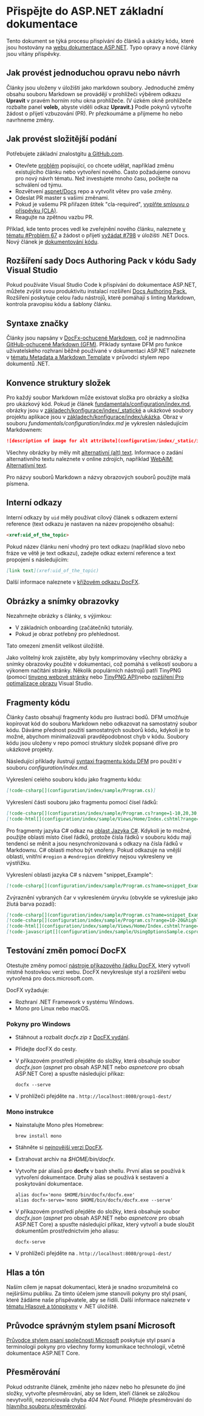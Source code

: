 # <a name="contribute-to-the-aspnet-core-documentation"></a>Přispějte do ASP.NET základní dokumentace

Tento dokument se týká procesu přispívání do článků a ukázky kódu, které jsou hostovány na [webu dokumentace ASP.NET](https://docs.microsoft.com/aspnet/). Typo opravy a nové články jsou vítány příspěvky.

## <a name="how-to-make-a-simple-correction-or-suggestion"></a>Jak provést jednoduchou opravu nebo návrh

Články jsou uloženy v úložišti jako markdown soubory. Jednoduché změny obsahu souboru Markdown se provádějí v prohlížeči výběrem odkazu **Upravit** v pravém horním rohu okna prohlížeče. (V úzkém okně prohlížeče rozbalte panel **voleb,** abyste viděli odkaz **Upravit.)** Podle pokynů vytvořte žádost o přijetí vzbuzování (PR). Pr přezkoumáme a přijmeme ho nebo navrhneme změny.

## <a name="how-to-make-a-more-complex-submission"></a>Jak provést složitější podání

Potřebujete základní znalostgitu [a GitHub.com](https://guides.github.com/activities/hello-world/).

* Otevřete [problém](https://github.com/dotnet/AspNetCore.Docs/issues/new) popisující, co chcete udělat, například změnu existujícího článku nebo vytvoření nového. Často požadujeme osnovu pro nový návrh tématu. Než investujete mnoho času, počkejte na schválení od týmu.
* Rozvětvení [aspnet/Docs](https://github.com/dotnet/AspNetCore.Docs/) repo a vytvořit větev pro vaše změny.
* Odeslat PR master s vašimi změnami.
* Pokud je vašemu PR přiřazen štítek "cla-required", [vyplňte smlouvu o příspěvku (CLA)](https://cla.dotnetfoundation.org/).
* Reagujte na zpětnou vazbu PR.

Příklad, kde tento proces vedl ke zveřejnění nového článku, naleznete [v tématu &num;Problém 67](https://github.com/dotnet/docs/issues/67) a žádost o přijetí [vyžádat &num;798](https://github.com/dotnet/docs/pull/798) v úložišti .NET Docs. Nový článek je [dokumentování kódu](https://docs.microsoft.com/dotnet/articles/csharp/codedoc).

## <a name="docs-authoring-pack-extension-in-visual-studio-code"></a>Rozšíření sady Docs Authoring Pack v kódu Sady Visual Studio

Pokud používáte Visual Studio Code k přispívání do dokumentace ASP.NET, můžete zvýšit svou produktivitu instalací rozšíření [Docs Authoring Pack.](https://marketplace.visualstudio.com/items?itemName=docsmsft.docs-authoring-pack) Rozšíření poskytuje celou řadu nástrojů, které pomáhají s linting Markdown, kontrola pravopisu kódu a šablony článku.

## <a name="markdown-syntax"></a>Syntaxe značky

Články jsou napsány v [DocFx-ochucené Markdown](https://dotnet.github.io/docfx/spec/docfx_flavored_markdown.html), což je nadmnožina [GitHub-ochucené Markdown (GFM)](https://guides.github.com/features/mastering-markdown/). Příklady syntaxe DFM pro funkce uživatelského rozhraní běžně používané v dokumentaci ASP.NET naleznete v [tématu Metadata a Markdown Template](https://github.com/dotnet/docs/blob/master/styleguide/template.md) v průvodci stylem repo dokumentů .NET. 

## <a name="folder-structure-conventions"></a>Konvence struktury složek

Pro každý soubor Markdown může existovat složka pro obrázky a složka pro ukázkový kód. Pokud je článek [fundamentals/configuration/index.md](https://github.com/dotnet/AspNetCore.Docs/blob/master/aspnetcore/fundamentals/configuration/index.md), obrázky jsou v [základech/konfigurace/index/\_statické](https://github.com/dotnet/AspNetCore.Docs/tree/master/aspnetcore/fundamentals/configuration/index/_static) a ukázkové soubory projektu aplikace jsou v [základech/konfigurace/index/ukázka](https://github.com/dotnet/AspNetCore.Docs/tree/master/aspnetcore/fundamentals/configuration/index/sample). Obraz v souboru *fundamentals/configuration/index.md* je vykreslen následujícím Markdownem:

```md
![description of image for alt attribute](configuration/index/_static/imagename.png)
```

Všechny obrázky by měly mít [alternativní (alt) text](https://wikipedia.org/wiki/Alt_attribute). Informace o zadání alternativního textu naleznete v online zdrojích, například [WebAIM: Alternativní text](https://webaim.org/techniques/alttext/).

Pro názvy souborů Markdown a názvy obrazových souborů použijte malá písmena.

## <a name="internal-links"></a>Interní odkazy

Interní odkazy by `uid` měly používat cílový článek s odkazem externí reference (text odkazu je nastaven na název propojeného obsahu):

```md
<xref:uid_of_the_topic>
```

Pokud název článku není vhodný pro text odkazu (například slovo nebo fráze ve větě je text odkazu), zadejte odkaz externí reference a text propojení s následujícím:

```md
[link text](xref:uid_of_the_topic)
```

Další informace naleznete v [křížovém odkazu DocFX](https://dotnet.github.io/docfx/spec/docfx_flavored_markdown.html#cross-reference).

## <a name="images-and-screenshots"></a>Obrázky a snímky obrazovky

Nezahrnejte obrázky s články, s výjimkou:

* V základních onboarding (začátečník) tutoriály.
* Pokud je obraz potřebný pro přehlednost.

Tato omezení zmenšit velikost úložiště.

Jako volitelný krok zajistěte, aby byly komprimovány všechny obrázky a snímky obrazovky použité v dokumentaci, což pomáhá s velikostí souboru a výkonem načítání stránky. Několik populárních nástrojů patří TinyPNG (pomocí [tinypng webové stránky](https://tinypng.com/) nebo [TinyPNG API)](https://tinypng.com/developers)nebo [rozšíření Pro optimalizace obrazu](https://marketplace.visualstudio.com/items?itemName=MadsKristensen.ImageOptimizer) Visual Studio. 

## <a name="code-snippets"></a>Fragmenty kódu

Články často obsahují fragmenty kódu pro ilustraci bodů. DFM umožňuje kopírovat kód do souboru Markdown nebo odkazovat na samostatný soubor kódu. Dáváme přednost použití samostatných souborů kódu, kdykoli je to možné, abychom minimalizovali pravděpodobnost chyb v kódu. Soubory kódu jsou uloženy v repo pomocí struktury složek popsané dříve pro ukázkové projekty. 

Následující příklady ilustrují [syntaxi fragmentu kódu DFM](https://dotnet.github.io/docfx/spec/docfx_flavored_markdown.html#code-snippet) pro použití v souboru *configuration/index.md.*

Vykreslení celého souboru kódu jako fragmentu kódu:

```md
[!code-csharp[](configuration/index/sample/Program.cs)]
```

Vykreslení části souboru jako fragmentu pomocí čísel řádků:

```md
[!code-csharp[](configuration/index/sample/Program.cs?range=1-10,20,30,40-50]
[!code-html[](configuration/index/sample/Views/Home/Index.cshtml?range=1-10,20,30,40-50]
```

Pro fragmenty jazyka C# odkaz na [oblast Jazyka C#](https://docs.microsoft.com/dotnet/csharp/language-reference/preprocessor-directives/preprocessor-region). Kdykoli je to možné, použijte oblasti místo čísel řádků, protože čísla řádků v souboru kódu mají tendenci se měnit a jsou nesynchronizovaná s odkazy na čísla řádků v Markdownu. C# oblasti mohou být vnořeny. Pokud odkazuje na vnější oblasti, vnitřní `#region` a `#endregion` direktivy nejsou vykresleny ve výstřižku. 

Vykreslení oblasti jazyka C# s názvem "snippet_Example":

```md
[!code-csharp[](configuration/index/sample/Program.cs?name=snippet_Example)]
```

Zvýraznění vybraných čar v vykresleném úryvku (obvykle se vykresluje jako žlutá barva pozadí):

```md
[!code-csharp[](configuration/index/sample/Program.cs?name=snippet_Example&highlight=1-3,10,20-25)]
[!code-csharp[](configuration/index/sample/Program.cs?range=10-20&highlight=1-3]
[!code-html[](configuration/index/sample/Views/Home/Index.cshtml?range=10-20&highlight=1-3]
[!code-javascript[](configuration/index/sample/UsingOptionsSample.csproj?range=10-20&highlight=1-3]
```

## <a name="test-changes-with-docfx"></a>Testování změn pomocí DocFX

Otestujte změny pomocí [nástroje příkazového řádku DocFX](https://dotnet.github.io/docfx/tutorial/docfx_getting_started.html#2-use-docfx-as-a-command-line-tool), který vytvoří místně hostovkou verzi webu. DocFX nevykresluje styl a rozšíření webu vytvořená pro docs.microsoft.com.

DocFX vyžaduje:

* Rozhraní .NET Framework v systému Windows.
* Mono pro Linux nebo macOS. 

### <a name="windows-instructions"></a>Pokyny pro Windows

* Stáhnout a rozbalit *docfx.zip* z [DocFX vydání](https://github.com/dotnet/docfx/releases).
* Přidejte docFX do cesty.
* V příkazovém prostředí přejděte do složky, která obsahuje soubor *docfx.json* (*aspnet* pro obsah ASP.NET nebo *aspnetcore* pro obsah ASP.NET Core) a spusťte následující příkaz:

  ```console
  docfx --serve
  ```

* V prohlížeči přejděte na . `http://localhost:8080/group1-dest/`

### <a name="mono-instructions"></a>Mono instrukce

* Nainstalujte Mono přes Homebrew:

  ```console
  brew install mono
  ```

* Stáhněte si [nejnovější verzi DocFX](https://github.com/dotnet/docfx/releases).
* Extrahovat archiv na *$HOME/bin/docfx*.
* Vytvořte pár aliasů pro **docfx** v bash shellu. První alias se používá k vytvoření dokumentace. Druhý alias se používá k sestavení a poskytování dokumentace.

  ```console
  alias docfx='mono $HOME/bin/docfx/docfx.exe'
  alias docfx-serve='mono $HOME/bin/docfx/docfx.exe --serve'
  ```

* V příkazovém prostředí přejděte do složky, která obsahuje soubor *docfx.json* (*aspnet* pro obsah ASP.NET nebo *aspnetcore* pro obsah ASP.NET Core) a spusťte následující příkaz, který vytvoří a bude sloužit dokumentům prostřednictvím jeho aliasu:

  ```console
  docfx-serve
  ```

* V prohlížeči přejděte na . `http://localhost:8080/group1-dest/`

## <a name="voice-and-tone"></a>Hlas a tón

Naším cílem je napsat dokumentaci, která je snadno srozumitelná co nejširšímu publiku. Za tímto účelem jsme stanovili pokyny pro styl psaní, které žádáme naše přispěvatele, aby se řídili. Další informace naleznete v [tématu Hlasové a tónpokyny](https://github.com/dotnet/docs/blob/master/styleguide/voice-tone.md) v .NET úložiště.

## <a name="microsoft-writing-style-guide"></a>Průvodce správným stylem psaní Microsoft

[Průvodce stylem psaní společnosti Microsoft](https://docs.microsoft.com/style-guide/welcome/) poskytuje styl psaní a terminologii pokyny pro všechny formy komunikace technologií, včetně dokumentace ASP.NET Core.

## <a name="redirects"></a>Přesměrování

Pokud odstraníte článek, změníte jeho název nebo ho přesunete do jiné složky, vytvořte přesměrování, aby se lidem, kteří článek se záložkou nevytvořili, nezoniciovala chyba *404 Not Found.* Přidejte přesměrování do [hlavního souboru přesměrování](https://github.com/dotnet/AspNetCore.Docs/blob/master/.openpublishing.redirection.json).
